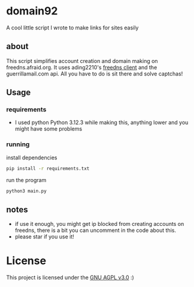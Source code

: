 # domain92
A cool little script I wrote to make links for sites easily
## about
This script simplifies account creation and domain making on freedns.afraid.org.
It uses ading2210's [freedns client](https://github.com/ading2210/freedns-client) and the guerrillamail.com api.
All you have to do is sit there and solve captchas!
## Usage
### requirements
- I used python Python 3.12.3 while making this, anything lower and you might have some problems
### running
install dependencies
```bash
pip install -r requirements.txt
```
run the program
```bash
python3 main.py
```
## notes
- if use it enough, you might get ip blocked from creating accounts on freedns, there is a bit you can uncomment in the code about this.
- please star if you use it!
# License
This project is licensed under the [GNU AGPL v3.0](LICENSE) :)
